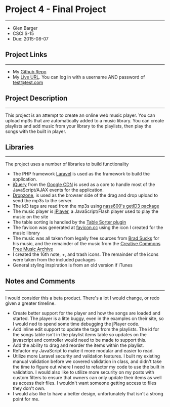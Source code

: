 # Project 4 - Final Project
****************************
- Glen Barger
- CSCI S-15
- Due: 2015-08-07

## Project Links
****************
- My [Github Repo](https://github.com/gbarger/dwa15-p4)
- My [Live URL](https://gbarger.com/school/2014/summer/csci_s15/p4/public). You can log in with a username AND password of test@test.com

## Project Description
***********************
This project is an attempt to create an online web music player. You can upload mp3s that are automatically added to a music library. You can create playlists and add music from your library to the playlists, then play the songs with the built in player.

## Libraries
************
The project uses a number of libraries to build functionality
- The PHP framework [Laravel](http://laravel.com/) is used as the framework to build the application.
- [jQuery](http://jquery.com/) from the [Google CDN](https://developers.google.com/speed/libraries/devguide#jquery) is used as a core to handle most of the JavaScript/AJAX events for the application.
- [Dropzone](http://www.dropzonejs.com/), is used as the browser side of the drag and drop upload to send the mp3s to the server.
- The id3 tags are read from the mp3s using [nass600's getID3 package](https://packagist.org/packages/nass600/get-id3)
- The music player is [jPlayer](http://jplayer.org/), a JavaScript/Flash player used to play the music on the site
- The table sorting is handled by the [Table Sorter plugin](http://tablesorter.com/)
- The favicon was generated at [favicon.cc](http://favicon.cc) using the icon I created for the music library
- The music was all taken from legally free sources from [Brad Sucks](http://www.bradsucks.net/) for his music, and the remainder of the music from the [Creative Commons Free Music Archive](http://freemusicarchive.org/curator/creative_commons/)
- I created the 16th note, +, and trash icons. The remainder of the icons were taken from the included packages
- General styling inspiration is from an old version if iTunes

## Notes and Comments
**********************
I would consider this a beta product. There's a lot I would change, or redo given a greater timeline.
- Create better support for the player and how the songs are loaded and started. The player is a litte buggy, even in the examples on their site, so I would ned to spend some time debugging the jPlayer code.
- Add inline edit support to update the tags from the playlists. The id for the songs table isn't in the playlist items table so updates on the javascript and controller would need to be made to support this.
- Add the ability to drag and reorder the items within the playlist.
- Refactor my JavaScript to make it more modular and easier to read.
- Utilize more Laravel security and validation features. I built my existing manual validation before we covered validation in class, and didn't take the time to figure out where I need to refactor my code to use the built in validation. I would also like to utilize more security on my posts with custom filters to ensure that owners can only update their items as well as access their files. I wouldn't want someone getting access to files they don't own.
- I would also like to have a better design, unfortunately that isn't a strong point for me.